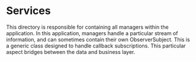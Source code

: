 # Services

This directory is responsible for containing all managers within the
application. In this application, managers handle a particular stream of
information, and can sometimes contain their own ObserverSubject. This
is a generic class designed to handle callback subscriptions. This
particular aspect bridges between the data and business layer.
